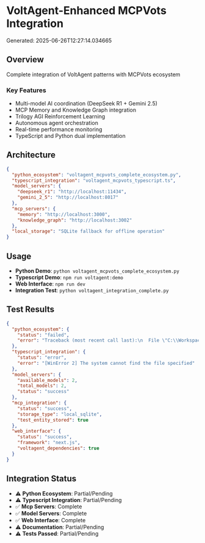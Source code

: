 # VoltAgent-Enhanced MCPVots Integration

Generated: 2025-06-26T12:27:14.034665

## Overview

Complete integration of VoltAgent patterns with MCPVots ecosystem

### Key Features

- Multi-model AI coordination (DeepSeek R1 + Gemini 2.5)
- MCP Memory and Knowledge Graph integration
- Trilogy AGI Reinforcement Learning
- Autonomous agent orchestration
- Real-time performance monitoring
- TypeScript and Python dual implementation

## Architecture

```json
{
  "python_ecosystem": "voltagent_mcpvots_complete_ecosystem.py",
  "typescript_integration": "voltagent_mcpvots_typescript.ts",
  "model_servers": {
    "deepseek_r1": "http://localhost:11434",
    "gemini_2_5": "http://localhost:8017"
  },
  "mcp_servers": {
    "memory": "http://localhost:3000",
    "knowledge_graph": "http://localhost:3002"
  },
  "local_storage": "SQLite fallback for offline operation"
}
```

## Usage

- **Python Demo**: `python voltagent_mcpvots_complete_ecosystem.py`
- **Typescript Demo**: `npm run voltagent:demo`
- **Web Interface**: `npm run dev`
- **Integration Test**: `python voltagent_integration_complete.py`

## Test Results

```json
{
  "python_ecosystem": {
    "status": "failed",
    "error": "Traceback (most recent call last):\n  File \"C:\\Workspace\\MCPVots\\voltagent_mcpvots_complete_ecosystem.py\", line 880, in <module>\n    asyncio.run(run_comprehensive_demo())\n  File \"C:\\Users\\Aldo7\\AppData\\Local\\Programs\\Python\\Python312\\Lib\\asyncio\\runners.py\", line 195, in run\n    return runner.run(main)\n           ^^^^^^^^^^^^^^^^\n  File \"C:\\Users\\Aldo7\\AppData\\Local\\Programs\\Python\\Python312\\Lib\\asyncio\\runners.py\", line 118, in run\n    return self._loop.run_until_complete(task)\n           ^^^^^^^^^^^^^^^^^^^^^^^^^^^^^^^^^^^\n  File \"C:\\Users\\Aldo7\\AppData\\Local\\Programs\\Python\\Python312\\Lib\\asyncio\\base_events.py\", line 691, in run_until_complete\n    return future.result()\n           ^^^^^^^^^^^^^^^\n  File \"C:\\Workspace\\MCPVots\\voltagent_mcpvots_complete_ecosystem.py\", line 789, in run_comprehensive_demo\n    print(\"\\U0001f680 VoltAgent-Enhanced MCPVots Complete Ecosystem Demo\")\n  File \"C:\\Users\\Aldo7\\AppData\\Local\\Programs\\Python\\Python312\\Lib\\encodings\\cp1252.py\", line 19, in encode\n    return codecs.charmap_encode(input,self.errors,encoding_table)[0]\n           ^^^^^^^^^^^^^^^^^^^^^^^^^^^^^^^^^^^^^^^^^^^^^^^^^^^^^^^\nUnicodeEncodeError: 'charmap' codec can't encode character '\\U0001f680' in position 0: character maps to <undefined>\n"
  },
  "typescript_integration": {
    "status": "error",
    "error": "[WinError 2] The system cannot find the file specified"
  },
  "model_servers": {
    "available_models": 2,
    "total_models": 2,
    "status": "success"
  },
  "mcp_integration": {
    "status": "success",
    "storage_type": "local_sqlite",
    "test_entity_stored": true
  },
  "web_interface": {
    "status": "success",
    "framework": "next.js",
    "voltagent_dependencies": true
  }
}
```

## Integration Status

- ⚠️ **Python Ecosystem**: Partial/Pending
- ⚠️ **Typescript Integration**: Partial/Pending
- ✅ **Mcp Servers**: Complete
- ✅ **Model Servers**: Complete
- ✅ **Web Interface**: Complete
- ⚠️ **Documentation**: Partial/Pending
- ⚠️ **Tests Passed**: Partial/Pending
